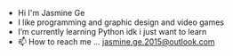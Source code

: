 - Hi I'm Jasmine Ge
- I like programming and graphic design and video games
- I’m currently learning Python 
idk i just want to learn
- 📫 How to reach me ... jasmine.ge.2015@outlook.com

<!---
TetraTonics/TetraTonics is a ✨ special ✨ repository because its `README.md` (this file) appears on your GitHub profile.
You can click the Preview link to take a look at your changes.



how do i professionalism.
answer: you don't!
--->
